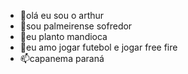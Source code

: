 - 👋olá eu sou o arthur 
- 👀sou palmeirense sofredor 
- 🌱eu planto mandioca 
- 💞️eu amo jogar futebol e jogar free fire  
- 📫capanema paraná  
<!---
cardinal30cm/cardinal30cm is a ✨ special ✨ repository because its `README.md` (this file) appears on your GitHub profile.
You can click the Preview link to take a look at your changes.
--->
